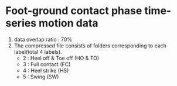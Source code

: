# Foot-ground contact phase time-series motion data
1) data overlap ratio : 70%
2) The compressed file consists of folders corresponding to each label(total 4 labels).
	- 2 : Heel off & Toe off (HO & TO)
	- 3 : Full contact (FC)
	- 4 : Heel strike (HS)
	- 5 : Swing (SW)
